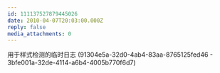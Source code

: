 ```yaml
---
id: 111137527879445026
date: 2010-04-07T20:03:00.000Z
reply: false
media_attachments: 0
---
```


用于样式检测的临时日志 (91304e5a-32d0-4ab4-83aa-8765125fed46 - 3bfe001a-32de-4114-a6b4-4005b770f6d7) ​​​​

